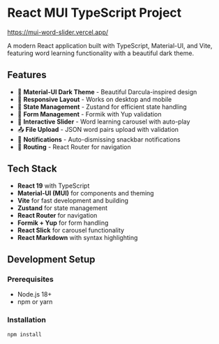 # React MUI TypeScript Project

https://mui-word-slider.vercel.app/

A modern React application built with TypeScript, Material-UI, and Vite, featuring word learning functionality with a
beautiful dark theme.

## Features

- 🎨 **Material-UI Dark Theme** - Beautiful Darcula-inspired design
- 📱 **Responsive Layout** - Works on desktop and mobile
- 🔄 **State Management** - Zustand for efficient state handling
- 📝 **Form Management** - Formik with Yup validation
- 🎠 **Interactive Slider** - Word learning carousel with auto-play
- 📤 **File Upload** - JSON word pairs upload with validation
- 🔔 **Notifications** - Auto-dismissing snackbar notifications
- 🧭 **Routing** - React Router for navigation

## Tech Stack

- **React 19** with TypeScript
- **Material-UI (MUI)** for components and theming
- **Vite** for fast development and building
- **Zustand** for state management
- **React Router** for navigation
- **Formik + Yup** for form handling
- **React Slick** for carousel functionality
- **React Markdown** with syntax highlighting

## Development Setup

### Prerequisites

- Node.js 18+
- npm or yarn

### Installation

```bash
npm install
```

